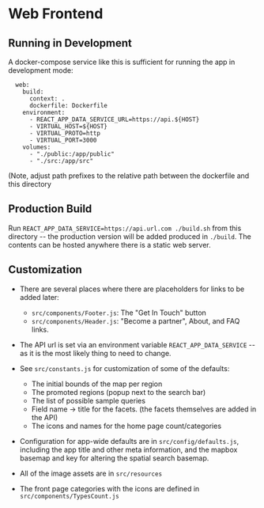 # Web Frontend

## Running in Development

A docker-compose service like this is sufficient for running the app in development mode:
```
  web:
    build:
      context: .
      dockerfile: Dockerfile
    environment:
      - REACT_APP_DATA_SERVICE_URL=https://api.${HOST}
      - VIRTUAL_HOST=${HOST}
      - VIRTUAL_PROTO=http
      - VIRTUAL_PORT=3000
    volumes:
      - "./public:/app/public"
      - "./src:/app/src"
```
(Note, adjust path prefixes to the relative path between the dockerfile and this directory

## Production Build

Run `REACT_APP_DATA_SERVICE=https://api.url.com ./build.sh` from this directory -- the production version will be added produced in `./build`. The contents can be hosted anywhere there is a static web server.

## Customization

* There are several places where there are placeholders for links to be added later:
  - `src/components/Footer.js`: The "Get In Touch" button
  - `src/components/Header.js`: "Become a partner", About, and FAQ links.

* The API url is set via an environment variable `REACT_APP_DATA_SERVICE` -- as it is the most likely thing to need to change.

* See `src/constants.js` for customization of some of the defaults:
  - The initial bounds of the map per region
  - The promoted regions (popup next to the search bar)
  - The list of possible sample queries
  - Field name -> title for the facets. (the facets themselves are added in the API)
  - The icons and names for the home page count/categories

* Configuration for app-wide defaults are in `src/config/defaults.js`, including the app title and other meta information, and the mapbox basemap and key for altering the spatial search basemap.

* All of the image assets are in `src/resources`

* The front page categories with the icons are defined in `src/components/TypesCount.js`
